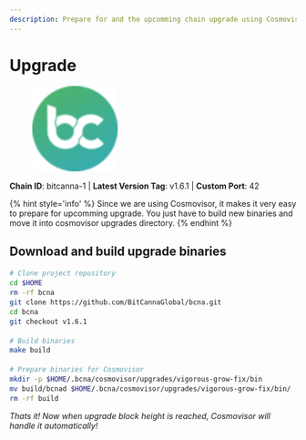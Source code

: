 ```yaml
---
description: Prepare for and the upcomming chain upgrade using Cosmovisor.
---
```


# Upgrade

<figure><img src="https://raw.githubusercontent.com/kj89/cosmos-images/main/logos/bitcanna.png" width="150" alt=""><figcaption></figcaption></figure>

**Chain ID**: bitcanna-1 | **Latest Version Tag**: v1.6.1 | **Custom Port**: 42

{% hint style='info' %}
Since we are using Cosmovisor, it makes it very easy to prepare for upcomming upgrade.
You just have to build new binaries and move it into cosmovisor upgrades directory.
{% endhint %}

## Download and build upgrade binaries

```bash
# Clone project repository
cd $HOME
rm -rf bcna
git clone https://github.com/BitCannaGlobal/bcna.git
cd bcna
git checkout v1.6.1

# Build binaries
make build

# Prepare binaries for Cosmovisor
mkdir -p $HOME/.bcna/cosmovisor/upgrades/vigorous-grow-fix/bin
mv build/bcnad $HOME/.bcna/cosmovisor/upgrades/vigorous-grow-fix/bin/
rm -rf build
```

*Thats it! Now when upgrade block height is reached, Cosmovisor will handle it automatically!*
